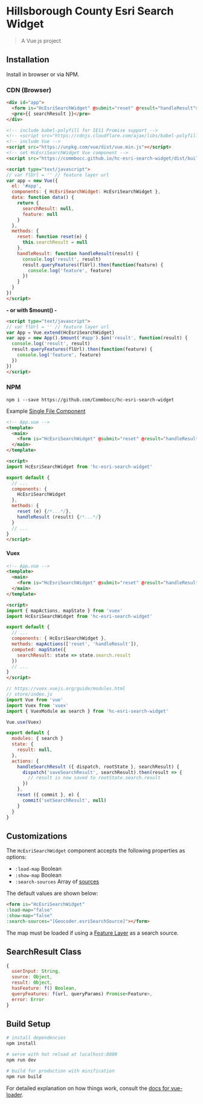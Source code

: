 # Hillsborough County Esri Search Widget

> A Vue.js project

## Installation

Install in browser or via NPM.

### CDN (Browser)

```html
<div id="app">
  <form is="HcEsriSearchWidget" @submit="reset" @result="handleResult"></form>
  <pre>{{ searchResult }}</pre>
</div>

<!-- include babel-polyfill for IE11 Promise support -->
<!-- <script src="https://cdnjs.cloudflare.com/ajax/libs/babel-polyfill/6.26.0/polyfill.min.js"></script> -->
<!-- include Vue -->
<script src="https://unpkg.com/vue/dist/vue.min.js"></script>
<!-- set HcEsriSearchWidget Vue component -->
<script src="https://commbocc.github.io/hc-esri-search-widget/dist/build.js"></script>

<script type="text/javascript">
// var flUrl = '' // feature layer url
var app = new Vue({
  el: '#app',
  components: { HcEsriSearchWidget: HcEsriSearchWidget },
  data: function data() {
    return {
      searchResult: null,
      feature: null
    }
  },
  methods: {
    reset: function reset(e) {
      this.searchResult = null
    },
    handleResult: function handleResult(result) {
      console.log('result', result)
      result.queryFeatures(flUrl).then(function(feature) {
        console.log('feature', feature)
      })
    }
  }
})
</script>
```

**- or with $mount() -**

```html
<script type="text/javascript">
// var flUrl = '' // feature layer url
var App = Vue.extend(HcEsriSearchWidget)
var app = new App().$mount('#app').$on('result', function(result) {
  console.log('result', result)
  result.queryFeatures(flUrl).then(function(feature) {
    console.log('feature', feature)
  })
})
</script>
```

### NPM

`npm i --save https://github.com/Commbocc/hc-esri-search-widget`

Example [Single File Component](https://vuejs.org/v2/guide/single-file-components.html)

```html
<!-- App.vue -->
<template>
  <main>
    <form is="HcEsriSearchWidget" @submit="reset" @result="handleResult"></form>
  </main>
</template>

<script>
import HcEsriSearchWidget from 'hc-esri-search-widget'

export default {
  // ...
  components: {
    HcEsriSearchWidget
  },
  methods: {
    reset (e) {/*...*/},
    handleResult (result) {/*...*/}
  }
  // ...
}
</script>
```

#### Vuex

```html
<!-- App.vue -->
<template>
  <main>
    <form is="HcEsriSearchWidget" @submit="reset" @result="handleResult"></form>
  </main>
</template>

<script>
import { mapActions, mapState } from 'vuex'
import HcEsriSearchWidget from 'hc-esri-search-widget'

export default {
  // ...
  components: { HcEsriSearchWidget },
  methods: mapActions(['reset', 'handleResult']),
  computed: mapState({
    searchResult: state => state.search.result
  })
  // ...
}
</script>
```

```js
// https://vuex.vuejs.org/guide/modules.html
// store/index.js
import Vue from 'vue'
import Vuex from 'vuex'
import { VuexModule as search } from 'hc-esri-search-widget'

Vue.use(Vuex)

export default {
  modules: { search }
  state: {
    result: null,
  },
  actions: {
    handleSearchResult ({ dispatch, rootState }, searchResult) {
      dispatch('saveSearchResult', searchResult).then(result => {
        // result is now saved to rootState.search.result
      })
    },
    reset ({ commit }, e) {
      commit('setSearchResult', null)
    }
  }
}
```

## Customizations

The `HcEsriSearchWidget` component accepts the following properties as options:

* `:load-map` Boolean
* `:show-map` Boolean
* `:search-sources` Array of [sources](https://developers.arcgis.com/javascript/latest/api-reference/esri-widgets-Search.html#sources)

The default values are shown below:

```html
<form is="HcEsriSearchWidget"
:load-map="false"
:show-map="false"
:search-sources="[Geocoder.esriSearchSource]"></form>
```

The map must be loaded if using a [Feature Layer](https://developers.arcgis.com/javascript/latest/api-reference/esri-widgets-Search.html#FeatureLayerSource) as a search source.

## SearchResult Class

```js
{  
  userInput: String,
  source: Object,
  result: Object,
  hasFeature: f() Boolean,
  queryFeatures: f(url, queryParams) Promise<Feature>,
  error: Error
}
```

## Build Setup

``` bash
# install dependencies
npm install

# serve with hot reload at localhost:8080
npm run dev

# build for production with minification
npm run build
```

For detailed explanation on how things work, consult the [docs for vue-loader](http://vuejs.github.io/vue-loader).
